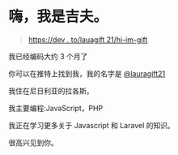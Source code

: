 # 嗨，我是吉夫。

> [https://dev . to/lauagift 21/hi-im-gift](https://dev.to/lauragift21/hi-im-gift)

我已经编码大约 3 个月了

你可以在推特上找到我，我的名字是 [@lauragift21](https://twitter.com/lauragift21)

我住在尼日利亚的拉各斯。

我主要编程:JavaScript，PHP

我正在学习更多关于 Javascript 和 Laravel 的知识。

很高兴见到你。